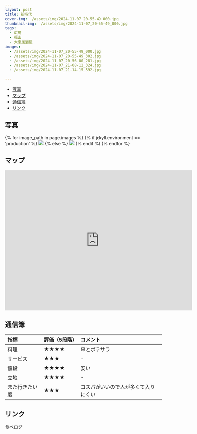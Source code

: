 ```yaml
---
layout: post
title: 新時代
cover-img:  /assets/img/2024-11-07_20-55-49_000.jpg
thumbnail-img:  /assets/img/2024-11-07_20-55-49_000.jpg
tags:
  - 広島
  - 福山
  - 大衆居酒屋
images:  
  - /assets/img/2024-11-07_20-55-49_000.jpg
  - /assets/img/2024-11-07_20-55-49_302.jpg
  - /assets/img/2024-11-07_20-56-00_281.jpg
  - /assets/img/2024-11-07_21-08-12_324.jpg
  - /assets/img/2024-11-07_21-14-15_592.jpg

---
```



<!-- TOC -->

- [写真](#写真)
- [マップ](#マップ)
- [通信簿](#通信簿)
- [リンク](#リンク)

<!-- /TOC -->

## 写真

{% for image_path in page.images %}
{% if jekyll.environment == 'production' %}
<img src="https://raw.githubusercontent.com/taira1117/fukuyama_izakaya/master/{{ image_path }}">
{% else %}
<img src="{{ image_path }}">
{% endif %}
{% endfor %}

## マップ

<iframe src="https://www.google.com/maps/embed?pb=!1m18!1m12!1m3!1d3288.5966347802414!2d133.36308727566444!3d34.48775557299601!2m3!1f0!2f0!3f0!3m2!1i1024!2i768!4f13.1!3m3!1m2!1s0x3551110024a9e8fd%3A0x542ae8f823cbc2c7!2z5paw5pmC5LujIOW6g-Wztuemj-WxseWFg-eUuuW6lw!5e0!3m2!1sja!2sjp!4v1733633055469!5m2!1sja!2sjp" width="600" height="450" style="border:0;" allowfullscreen="" loading="lazy" referrerpolicy="no-referrer-when-downgrade"></iframe>

## 通信簿

| 指標           | 評価（5段階） | コメント                             |
| :------------- | :------------ | :----------------------------------- |
| 料理           | ★★★★      | 串とポテサラ                         |
| サービス       | ★★★        | -                                    |
| 値段           | ★★★★      | 安い                                 |
| 立地           | ★★★★      | -                                    |
| また行きたい度 | ★★★        | コスパがいいので人が多くて入りにくい |

## リンク

食べログ
